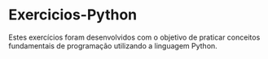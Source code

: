 # Exercicios-Python
 Estes exercícios foram desenvolvidos com o objetivo de praticar conceitos fundamentais de programação utilizando a linguagem Python.
